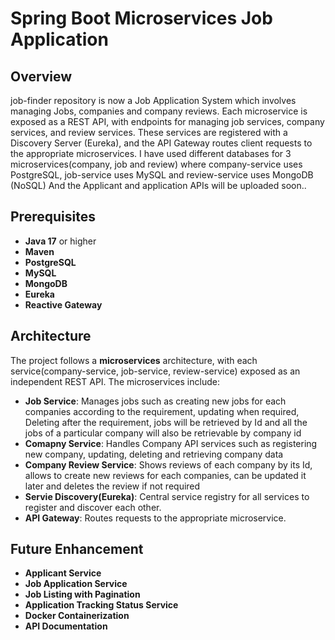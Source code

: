 # Spring Boot Microservices Job Application 

## Overview
job-finder repository is now a Job Application System which involves managing Jobs, companies and company reviews. 
Each microservice is exposed as a REST API, with endpoints for managing job services, company services, and review services. 
These services are registered with a Discovery Server (Eureka), and the API Gateway routes client requests to the appropriate microservices.
I have used different databases for 3 microservices(company, job and review) where company-service uses PostgreSQL, job-service uses MySQL and review-service uses MongoDB (NoSQL)
And the Applicant and application APIs will be uploaded soon..

## Prerequisites

- **Java 17** or higher
- **Maven** 
- **PostgreSQL**
- **MySQL**
- **MongoDB**
- **Eureka**
- **Reactive Gateway**

## Architecture
The project follows a **microservices** architecture, with each service(company-service, job-service, review-service) exposed as an independent REST API. 
The microservices include:

 - **Job Service**: Manages jobs such as creating new jobs for each companies according to the requirement, updating when required,
                       Deleting after the requirement, jobs will be retrieved by Id and all the jobs of a particular company will also be retrievable by company id
 - **Comapny Service**: Handles Company API services such as registering new company, updating, deleting and retrieving company data
 - **Company Review Service**: Shows reviews of each company by its Id, allows to create new reviews for each companies, can be updated it later and deletes the review if not required
 - **Servie Discovery(Eureka)**: Central service registry for all services to register and discover each other.
 - **API Gateway**: Routes requests to the appropriate microservice.

## Future Enhancement
 - **Applicant Service**
 - **Job Application Service**
 - **Job Listing with Pagination**
 - **Application Tracking Status Service**
 - **Docker Containerization**
 - **API Documentation**
   
